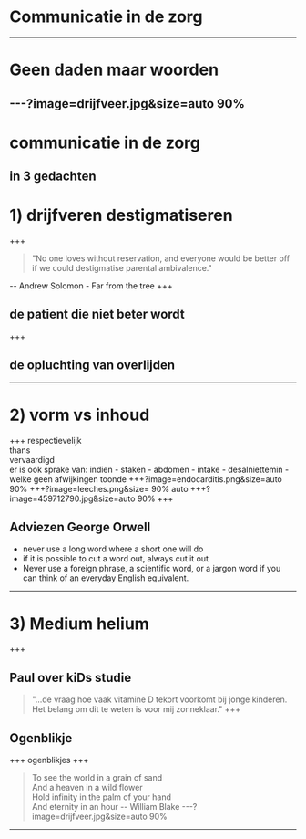 # Communicatie in de zorg
---
# Geen daden maar woorden
---?image=drijfveer.jpg&size=auto 90%
---
# communicatie in de zorg
in 3 gedachten
---
# 1) drijfveren destigmatiseren
+++
> "No one loves without reservation, and everyone would be better off if we could destigmatise parental ambivalence."  

-- Andrew Solomon - Far from the tree
+++
## de patient die niet beter wordt
+++
## de opluchting van overlijden
---
# 2) vorm vs inhoud
+++
respectievelijk  
thans  
vervaardigd  
er is ook sprake van: indien - staken - abdomen - intake - desalniettemin - welke geen afwijkingen toonde
+++?image=endocarditis.png&size=auto 90%
+++?image=leeches.png&size= 90% auto
+++?image=459712790.jpg&size=auto 90%
+++
## Adviezen George Orwell
- never use a long word where a short one will do
- if it is possible to cut a word out, always cut it out
- Never use a foreign phrase, a scientific word, or a jargon word if you can think of an everyday English equivalent.
---
# 3) Medium helium
+++
## Paul over kiDs studie
>"...de vraag hoe vaak vitamine D tekort voorkomt bij jonge kinderen. Het belang om dit te weten is voor mij zonneklaar."
+++
## Ogenblikje
+++
ogenblikjes
+++
>To see the world in a grain of sand  
And a heaven in a wild flower  
Hold infinity in the palm of your hand  
And eternity in an hour
> -- William Blake
---?image=drijfveer.jpg&size=auto 90%
---


